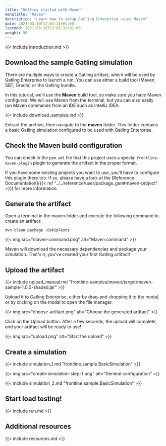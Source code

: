 ```yaml
---
title: "Getting started with Maven"
menutitle: "Maven"
description: "Learn how to setup Gatling Enterprise using Maven"
date: 2021-03-19T17:03:31+01:00
lastmod: 2021-03-19T17:03:31+01:00
weight: 50
---
```


{{< include introduction.md >}}

## Download the sample Gatling simulation

There are multiple ways to create a Gatling artifact, which will be used by Gatling Enterprise to launch a run.
You can use either a build tool (Maven, SBT, Gradle) or the Gatling bundle.

In this tutorial, we'll use the **Maven** build tool, so make sure you have Maven configured.
We will use Maven from the terminal, but you can also easily run Maven commands from an IDE such as IntelliJ IDEA.

{{< include download_samples.md >}}

Extract the archive, then navigate to the **maven** folder.
This folder contains a basic Gatling simulation configured to be used with Gatling Enterprise.

## Check the Maven build configuration

You can check in the `pom.xml` file that this project uses a special `frontline-maven-plugin` plugin to generate the artifact in the proper format.

If you have some existing projects you want to use, you'll have to configure this plugin there too.
If so, please have a look at the [Reference Documentation]({{< ref "../../reference/user/package_gen#maven-project" >}}) for more information.

## Generate the artifact

Open a terminal in the maven folder and execute the following command to create an artifact:

```console
mvn clean package -DskipTests
```

{{< img src="maven-command.png" alt="Maven command" >}}

Maven will download the necessary dependencies and package your simulation.
That's it, you've created your first Gatling artifact!

## Upload the artifact

{{< include upload_manual.md "frontline-samples/maven/target/maven-sample-1.0.0-shaded.jar" >}}

Upload it to Gatling Enterprise, either by drag-and-dropping it to the modal, or by clicking on the modal to open the file manager.

{{< img src="choose-artifact.png" alt="Choose the generated artifact" >}}

Click on the Upload button. After a few seconds, the upload will complete, and your artifact will be ready to use!

{{< img src="upload.png" alt="Start the upload" >}}

## Create a simulation

{{< include simulation_1.md "frontline.sample.BasicSimulation" >}}

{{< img src="create-simulation-step-1.png" alt="General configuration" >}}

{{< include simulation_2.md "frontline.sample.BasicSimulation" >}}

## Start load testing!

{{< include run.md >}}

## Additional resources

{{< include resources.md >}}
